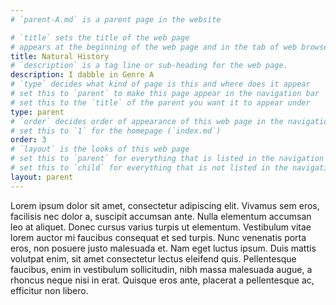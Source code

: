 ```yaml
---
# `parent-A.md` is a parent page in the website

# `title` sets the title of the web page
# appears at the beginning of the web page and in the tab of web browsers
title: Natural History
# `description` is a tag line or sub-heading for the web page.
description: I dabble in Genre A
# `type` decides what kind of page is this and where does it appear
# set this to `parent` to make this page appear in the navigation bar
# set this to the `title` of the parent you want it to appear under
type: parent
# `order` decides order of appearance of this web page in the navigation bar
# set this to `1` for the homepage (`index.md`)
order: 3
# `layout` is the looks of this web page
# set this to `parent` for everything that is listed in the navigation bar
# set this to `child` for everything that is not listed in the navigation bar
layout: parent
---
```


[//]: # (Here you can write the content of the page in markdown.)

Lorem ipsum dolor sit amet, consectetur adipiscing elit. Vivamus sem eros, facilisis nec dolor a, suscipit accumsan ante. Nulla elementum accumsan leo at aliquet. Donec cursus varius turpis ut elementum. Vestibulum vitae lorem auctor mi faucibus consequat et sed turpis. Nunc venenatis porta eros, non posuere justo malesuada et. Nam eget luctus ipsum. Duis mattis volutpat enim, sit amet consectetur lectus eleifend quis. Pellentesque faucibus, enim in vestibulum sollicitudin, nibh massa malesuada augue, a rhoncus neque nisi in erat. Quisque eros ante, placerat a pellentesque ac, efficitur non libero.
